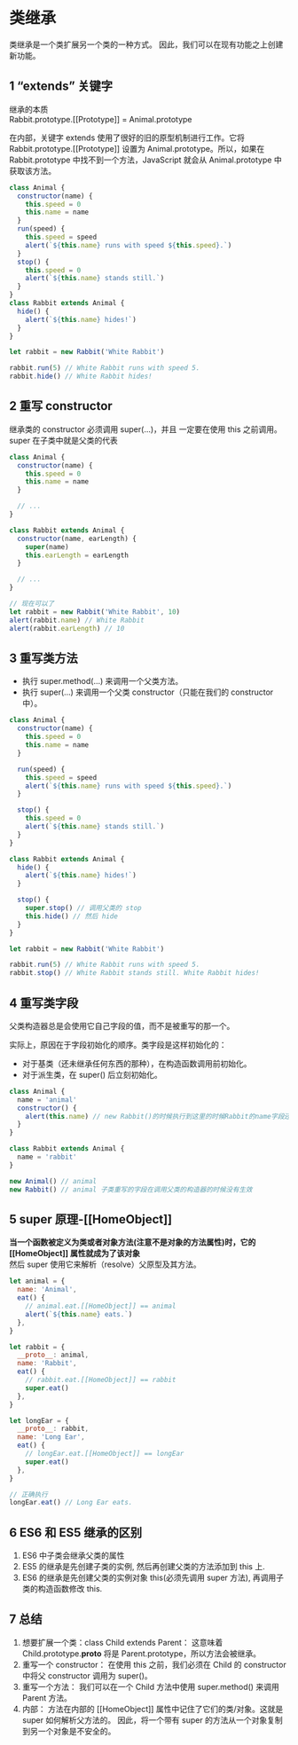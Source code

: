 # 类继承

类继承是一个类扩展另一个类的一种方式。
因此，我们可以在现有功能之上创建新功能。

## 1 “extends” 关键字

继承的本质  
Rabbit.prototype.[[Prototype]] = Animal.prototype

在内部，关键字 extends 使用了很好的旧的原型机制进行工作。它将 Rabbit.prototype.[[Prototype]] 设置为 Animal.prototype。所以，如果在 Rabbit.prototype 中找不到一个方法，JavaScript 就会从 Animal.prototype 中获取该方法。

```js
class Animal {
  constructor(name) {
    this.speed = 0
    this.name = name
  }
  run(speed) {
    this.speed = speed
    alert(`${this.name} runs with speed ${this.speed}.`)
  }
  stop() {
    this.speed = 0
    alert(`${this.name} stands still.`)
  }
}
class Rabbit extends Animal {
  hide() {
    alert(`${this.name} hides!`)
  }
}

let rabbit = new Rabbit('White Rabbit')

rabbit.run(5) // White Rabbit runs with speed 5.
rabbit.hide() // White Rabbit hides!
```

## 2 重写 constructor

继承类的 constructor 必须调用 super(...)，并且 一定要在使用 this 之前调用。
super 在子类中就是父类的代表

```js
class Animal {
  constructor(name) {
    this.speed = 0
    this.name = name
  }

  // ...
}

class Rabbit extends Animal {
  constructor(name, earLength) {
    super(name)
    this.earLength = earLength
  }

  // ...
}

// 现在可以了
let rabbit = new Rabbit('White Rabbit', 10)
alert(rabbit.name) // White Rabbit
alert(rabbit.earLength) // 10
```

## 3 重写类方法

- 执行 super.method(...) 来调用一个父类方法。
- 执行 super(...) 来调用一个父类 constructor（只能在我们的 constructor 中）。

```js
class Animal {
  constructor(name) {
    this.speed = 0
    this.name = name
  }

  run(speed) {
    this.speed = speed
    alert(`${this.name} runs with speed ${this.speed}.`)
  }

  stop() {
    this.speed = 0
    alert(`${this.name} stands still.`)
  }
}

class Rabbit extends Animal {
  hide() {
    alert(`${this.name} hides!`)
  }

  stop() {
    super.stop() // 调用父类的 stop
    this.hide() // 然后 hide
  }
}

let rabbit = new Rabbit('White Rabbit')

rabbit.run(5) // White Rabbit runs with speed 5.
rabbit.stop() // White Rabbit stands still. White Rabbit hides!
```

## 4 重写类字段

父类构造器总是会使用它自己字段的值，而不是被重写的那一个。

实际上，原因在于字段初始化的顺序。类字段是这样初始化的：

- 对于基类（还未继承任何东西的那种），在构造函数调用前初始化。
- 对于派生类，在 super() 后立刻初始化。

```js
class Animal {
  name = 'animal'
  constructor() {
    alert(this.name) // new Rabbit()的时候执行到这里的时候Rabbit的name字段还没有，所以取了Animal的name
  }
}

class Rabbit extends Animal {
  name = 'rabbit'
}

new Animal() // animal
new Rabbit() // animal 子类重写的字段在调用父类的构造器的时候没有生效
```

## 5 super 原理-[[HomeObject]]

**当一个函数被定义为类或者对象方法(注意不是对象的方法属性)时，它的 [[HomeObject]] 属性就成为了该对象**  
然后 super 使用它来解析（resolve）父原型及其方法。

```js
let animal = {
  name: 'Animal',
  eat() {
    // animal.eat.[[HomeObject]] == animal
    alert(`${this.name} eats.`)
  },
}

let rabbit = {
  __proto__: animal,
  name: 'Rabbit',
  eat() {
    // rabbit.eat.[[HomeObject]] == rabbit
    super.eat()
  },
}

let longEar = {
  __proto__: rabbit,
  name: 'Long Ear',
  eat() {
    // longEar.eat.[[HomeObject]] == longEar
    super.eat()
  },
}

// 正确执行
longEar.eat() // Long Ear eats.
```

## 6 ES6 和 ES5 继承的区别

1. ES6 中子类会继承父类的属性
2. ES5 的继承是先创建子类的实例, 然后再创建父类的方法添加到 this 上.
3. ES6 的继承是先创建父类的实例对象 this(必须先调用 super 方法), 再调用子类的构造函数修改 this.

## 7 总结

1. 想要扩展一个类：class Child extends Parent：
   这意味着 Child.prototype.**proto** 将是 Parent.prototype，所以方法会被继承。
2. 重写一个 constructor：
   在使用 this 之前，我们必须在 Child 的 constructor 中将父 constructor 调用为 super()。
3. 重写一个方法：
   我们可以在一个 Child 方法中使用 super.method() 来调用 Parent 方法。
4. 内部：
   方法在内部的 [[HomeObject]] 属性中记住了它们的类/对象。这就是 super 如何解析父方法的。
   因此，将一个带有 super 的方法从一个对象复制到另一个对象是不安全的。
